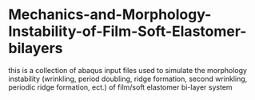 # Mechanics-and-Morphology-Instability-of-Film-Soft-Elastomer-bilayers

this is a collection of abaqus input files used to simulate the morphology instability
(wrinkling, period doubling, ridge formation, second wrinkling, periodic ridge formation, ect.) of film/soft elastomer bi-layer system
